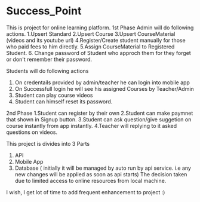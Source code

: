 # Success_Point
This is project for online learning platform. 
1st Phase
Admin will do following actions.
1.Upsert Standard
2.Upsert Course
3.Upsert CourseMaterial (videos and its youtube url)
4.Register/Create student manually for those who paid fees to him directly.
5.Assign CourseMaterial to Registered Student.
6. Change password of Student who approch them for they forget or don't remember their password.


Students will do following actions
1. On credentails provided by admin/teacher he can login into mobile app
2. On Successfull login he will see his assigned Courses by Teacher/Admin
3. Student can play course videos
4. Student can himself reset its password.

2nd Phase
1.Student can register by their own
2.Student can make paymnet that shown in Signup button.
3.Student can ask question/give suggetion on course instantly from app instantly.
4.Teacher will replying to it asked questions on videos.

This project is divides into 3 Parts
1. API
2. Mobile App 
3. Database ( initially it will be managed by auto run by api service. i.e any new changes will be applied as soon as api starts)
   The decision taken due to limited access to online resources from local machine.


I wish, I get lot of time to add frequent enhancement to project :)
